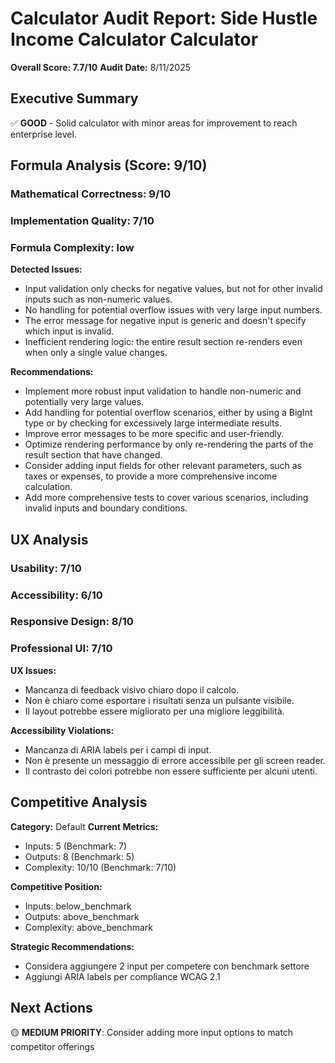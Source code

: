 # Calculator Audit Report: Side Hustle Income Calculator Calculator

**Overall Score: 7.7/10**
**Audit Date:** 8/11/2025

## Executive Summary

✅ **GOOD** - Solid calculator with minor areas for improvement to reach enterprise level.

## Formula Analysis (Score: 9/10)

### Mathematical Correctness: 9/10
### Implementation Quality: 7/10
### Formula Complexity: low

**Detected Issues:**
- Input validation only checks for negative values, but not for other invalid inputs such as non-numeric values.
- No handling for potential overflow issues with very large input numbers.
- The error message for negative input is generic and doesn't specify which input is invalid.
- Inefficient rendering logic: the entire result section re-renders even when only a single value changes.

**Recommendations:**
- Implement more robust input validation to handle non-numeric and potentially very large values.
- Add handling for potential overflow scenarios, either by using a BigInt type or by checking for excessively large intermediate results.
- Improve error messages to be more specific and user-friendly.
- Optimize rendering performance by only re-rendering the parts of the result section that have changed.
- Consider adding input fields for other relevant parameters, such as taxes or expenses, to provide a more comprehensive income calculation.
- Add more comprehensive tests to cover various scenarios, including invalid inputs and boundary conditions.

## UX Analysis

### Usability: 7/10
### Accessibility: 6/10  
### Responsive Design: 8/10
### Professional UI: 7/10

**UX Issues:**
- Mancanza di feedback visivo chiaro dopo il calcolo.
- Non è chiaro come esportare i risultati senza un pulsante visibile.
- Il layout potrebbe essere migliorato per una migliore leggibilità.

**Accessibility Violations:**
- Mancanza di ARIA labels per i campi di input.
- Non è presente un messaggio di errore accessibile per gli screen reader.
- Il contrasto dei colori potrebbe non essere sufficiente per alcuni utenti.

## Competitive Analysis

**Category:** Default
**Current Metrics:**
- Inputs: 5 (Benchmark: 7)
- Outputs: 8 (Benchmark: 5)
- Complexity: 10/10 (Benchmark: 7/10)

**Competitive Position:**
- Inputs: below_benchmark
- Outputs: above_benchmark  
- Complexity: above_benchmark

**Strategic Recommendations:**
- Considera aggiungere 2 input per competere con benchmark settore
- Aggiungi ARIA labels per compliance WCAG 2.1

## Next Actions

🟡 **MEDIUM PRIORITY**: Consider adding more input options to match competitor offerings
